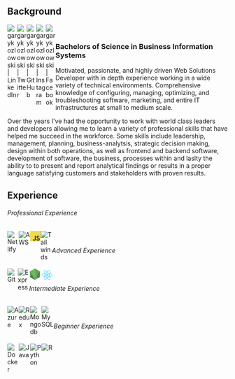 

<h2>Background</h2>
<a href="https://www.linkedin.com/in/gary-kozlowski-825053138/"><img align="left" alt="garykozlowski | LinkedIn" width="22px" src="https://cdn.jsdelivr.net/npm/simple-icons@v3/icons/linkedin.svg" /></a>
<a href="https://twitter.com/GaryKozlowski1"><img align="left" alt="garykozlowski | Twitter" width="22px" src="https://cdn.jsdelivr.net/npm/simple-icons@v3/icons/twitter.svg" /></a>
<a href="https://github.com/gkozlowskidesign"><img align="left" alt="garykozlowski | GitHub" width="22px" src="https://cdn.jsdelivr.net/npm/simple-icons@v3/icons/github.svg" /></a>
<a href="https://www.instagram.com/garykozlowski1/?next=%2Fgary_kozlowski1%2F"><img align="left" alt="garykozlowski | Instagram" width="22px" src="https://cdn.jsdelivr.net/npm/simple-icons@v3/icons/instagram.svg" /></a>
<a href="https://www.facebook.com/garyjr.kozlowski/"><img align="left" alt="garykozlowski | Facebook" width="22px" src="https://cdn.jsdelivr.net/npm/simple-icons@v3/icons/facebook.svg" /></a>
<br>
<h3>Bachelors of Science in Business Information Systems</h3>

<p>Motivated, passionate, and highly driven Web Solutions Developer with in depth experience working in a wide variety of technical environments. Comprehensive knowledge of configuring, managing, optimizing, and troubleshooting software, marketing, and entire IT infrastructures at small to medium scale.</p>

<p>Over the years I've had the opportunity to work with world class leaders and developers allowing me to learn a variety of professional skills that have helped me succeed in the workforce. Some skills include leadership, management, planning, business-analytsis, strategic decision making, design within both operations, as well as frontend and backend software, development of software, the business, processes within and laslty the ability to to present and report analytical findings or results in a proper language satisfying customers and stakeholders with proven results.</p>

<h2>Experience</h2>


<h6>Professional Experience</h6>
  <img align="left" alt="Netlify" width="26px" src="https://cdn.iconscout.com/icon/free/png-256/netlify-3629537-3032320.png" />
 <img align="left" alt="AWS" width="26px" src="https://static-00.iconduck.com/assets.00/aws-icon-512x512-hniukvcn.png" />
  <img align="left" alt="JavaScript" width="24px" src="https://raw.githubusercontent.com/github/explore/80688e429a7d4ef2fca1e82350fe8e3517d3494d/topics/javascript/javascript.png" />
   <img align="left" alt="Tailwinds" width="26px" src="https://upload.wikimedia.org/wikipedia/commons/thumb/d/d5/Tailwind_CSS_Logo.svg/1200px-Tailwind_CSS_Logo.svg.png" />

 

 
<br>
  
<h6>Advanced Experience</h6>
  <img align="left" alt="Git" width="24px" src="https://avatars.githubusercontent.com/u/18133?s=200&v=4" />
 <img align="left" alt="Express" width="26px" src="https://upload.wikimedia.org/wikipedia/commons/thumb/8/88/Status_iucn_EX_icon.svg/480px-Status_iucn_EX_icon.svg.png" />
 <img href="#" align="left" alt="Node.js" width="26px" src="https://raw.githubusercontent.com/github/explore/80688e429a7d4ef2fca1e82350fe8e3517d3494d/topics/nodejs/nodejs.png" />
  <img align="left" alt="React" width="30px" src="https://raw.githubusercontent.com/github/explore/80688e429a7d4ef2fca1e82350fe8e3517d3494d/topics/react/react.png" />

 <br>
   
<h6>Intermediate Experience</h6>
<img align="left" alt="Azure" width="26px" src="https://upload.wikimedia.org/wikipedia/commons/thumb/f/fa/Microsoft_Azure.svg/1200px-Microsoft_Azure.svg.png" />
 <img align="left" alt="Redux" width="26px" src="https://img.icons8.com/color/480/redux.png" />
  <img align="left" alt="Mongodb" width="26px" src="https://www.svgrepo.com/show/331488/mongodb.svg" />
  <img align="left" alt="MySQL" width="28px" src="https://play-lh.googleusercontent.com/BXzgnDx84yskYrBdGOQ7zkEI004SdjNfoX-ltpqWjx3f6qOHIS0rDPwDWWvnHaE24Ruc" />

 <br>
   
<h6>Beginner Experience</h6>
<img align="left" alt="Docker" width="26px" src="https://cdn-icons-png.flaticon.com/512/919/919853.png" />
<img align="left" alt="Java" width="26px" src="https://cdn0.iconfinder.com/data/icons/flat-round-system/512/java-512.png" />
<img align="left" alt="Python" width="26px" src="https://cdn3.iconfinder.com/data/icons/logos-and-brands-adobe/512/267_Python-512.png" />
<img align="left" alt="R" width="28px" src="https://cdn4.iconfinder.com/data/icons/logos-and-brands/512/285_R_Project_logo-512.png" />

<br>
<br>
<br>
<br>


  

    
 
 

